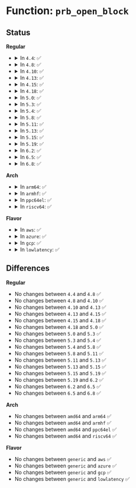 # Function: <code>prb_open_block</code>

## Status
<b>Regular</b>
<ul>
<li>
<details>
<summary>In <code>4.4</code>: ✅</summary>

```c
void prb_open_block(struct tpacket_kbdq_core *pkc1, struct tpacket_block_desc *pbd1);
```

**Collision:** Unique Static

**Inline:** No

**Transformation:** False

**Instances:**

```
In net/packet/af_packet.c (ffffffff81802e00)
Location: net/packet/af_packet.c:841
Inline: False
Direct callers:
  - net/packet/af_packet.c:prb_retire_rx_blk_timer_expired
  - net/packet/af_packet.c:prb_retire_rx_blk_timer_expired
  - net/packet/af_packet.c:packet_set_ring
  - net/packet/af_packet.c:tpacket_rcv
  - net/packet/af_packet.c:tpacket_rcv
```
**Symbols:**

```
ffffffff81802e00-ffffffff81802eeb: prb_open_block (STB_LOCAL)
```
</details>
</li>
<li>
<details>
<summary>In <code>4.8</code>: ✅</summary>

```c
void prb_open_block(struct tpacket_kbdq_core *pkc1, struct tpacket_block_desc *pbd1);
```

**Collision:** Unique Static

**Inline:** No

**Transformation:** False

**Instances:**

```
In net/packet/af_packet.c (ffffffff81874190)
Location: net/packet/af_packet.c:841
Inline: False
Direct callers:
  - net/packet/af_packet.c:packet_set_ring
  - net/packet/af_packet.c:tpacket_rcv
  - net/packet/af_packet.c:tpacket_rcv
  - net/packet/af_packet.c:prb_retire_rx_blk_timer_expired
  - net/packet/af_packet.c:prb_retire_rx_blk_timer_expired
```
**Symbols:**

```
ffffffff81874190-ffffffff8187427b: prb_open_block (STB_LOCAL)
```
</details>
</li>
<li>
<details>
<summary>In <code>4.10</code>: ✅</summary>

```c
void prb_open_block(struct tpacket_kbdq_core *pkc1, struct tpacket_block_desc *pbd1);
```

**Collision:** Unique Static

**Inline:** No

**Transformation:** False

**Instances:**

```
In net/packet/af_packet.c (ffffffff818a8780)
Location: net/packet/af_packet.c:840
Inline: False
Direct callers:
  - net/packet/af_packet.c:packet_set_ring
  - net/packet/af_packet.c:tpacket_rcv
  - net/packet/af_packet.c:tpacket_rcv
  - net/packet/af_packet.c:prb_retire_rx_blk_timer_expired
  - net/packet/af_packet.c:prb_retire_rx_blk_timer_expired
```
**Symbols:**

```
ffffffff818a8780-ffffffff818a886b: prb_open_block (STB_LOCAL)
```
</details>
</li>
<li>
<details>
<summary>In <code>4.13</code>: ✅</summary>

```c
void prb_open_block(struct tpacket_kbdq_core *pkc1, struct tpacket_block_desc *pbd1);
```

**Collision:** Unique Static

**Inline:** No

**Transformation:** False

**Instances:**

```
In net/packet/af_packet.c (ffffffff818cefd0)
Location: net/packet/af_packet.c:848
Inline: False
Direct callers:
  - net/packet/af_packet.c:packet_set_ring
  - net/packet/af_packet.c:tpacket_rcv
  - net/packet/af_packet.c:tpacket_rcv
  - net/packet/af_packet.c:prb_retire_rx_blk_timer_expired
  - net/packet/af_packet.c:prb_retire_rx_blk_timer_expired
```
**Symbols:**

```
ffffffff818cefd0-ffffffff818cf0bb: prb_open_block (STB_LOCAL)
```
</details>
</li>
<li>
<details>
<summary>In <code>4.15</code>: ✅</summary>

```c
void prb_open_block(struct tpacket_kbdq_core *pkc1, struct tpacket_block_desc *pbd1);
```

**Collision:** Unique Static

**Inline:** No

**Transformation:** False

**Instances:**

```
In net/packet/af_packet.c (ffffffff81953f60)
Location: net/packet/af_packet.c:836
Inline: False
Direct callers:
  - net/packet/af_packet.c:packet_set_ring
  - net/packet/af_packet.c:tpacket_rcv
  - net/packet/af_packet.c:tpacket_rcv
  - net/packet/af_packet.c:prb_retire_rx_blk_timer_expired
  - net/packet/af_packet.c:prb_retire_rx_blk_timer_expired
```
**Symbols:**

```
ffffffff81953f60-ffffffff8195404b: prb_open_block (STB_LOCAL)
```
</details>
</li>
<li>
<details>
<summary>In <code>4.18</code>: ✅</summary>

```c
void prb_open_block(struct tpacket_kbdq_core *pkc1, struct tpacket_block_desc *pbd1);
```

**Collision:** Unique Static

**Inline:** No

**Transformation:** False

**Instances:**

```
In net/packet/af_packet.c (ffffffff819ae6e0)
Location: net/packet/af_packet.c:812
Inline: False
Direct callers:
  - net/packet/af_packet.c:packet_set_ring
  - net/packet/af_packet.c:tpacket_rcv
  - net/packet/af_packet.c:prb_dispatch_next_block
  - net/packet/af_packet.c:prb_retire_rx_blk_timer_expired
```
**Symbols:**

```
ffffffff819ae6e0-ffffffff819ae7cd: prb_open_block (STB_LOCAL)
```
</details>
</li>
<li>
<details>
<summary>In <code>5.0</code>: ✅</summary>

```c
void prb_open_block(struct tpacket_kbdq_core *pkc1, struct tpacket_block_desc *pbd1);
```

**Collision:** Unique Static

**Inline:** No

**Transformation:** False

**Instances:**

```
In net/packet/af_packet.c (ffffffff819e52c0)
Location: net/packet/af_packet.c:813
Inline: False
Direct callers:
  - net/packet/af_packet.c:packet_set_ring
  - net/packet/af_packet.c:tpacket_rcv
  - net/packet/af_packet.c:prb_dispatch_next_block
  - net/packet/af_packet.c:prb_retire_rx_blk_timer_expired
```
**Symbols:**

```
ffffffff819e52c0-ffffffff819e53ad: prb_open_block (STB_LOCAL)
```
</details>
</li>
<li>
<details>
<summary>In <code>5.3</code>: ✅</summary>

```c
void prb_open_block(struct tpacket_kbdq_core *pkc1, struct tpacket_block_desc *pbd1);
```

**Collision:** Unique Static

**Inline:** No

**Transformation:** False

**Instances:**

```
In net/packet/af_packet.c (ffffffff81a53040)
Location: net/packet/af_packet.c:805
Inline: False
Direct callers:
  - net/packet/af_packet.c:packet_set_ring
  - net/packet/af_packet.c:tpacket_rcv
  - net/packet/af_packet.c:prb_dispatch_next_block
  - net/packet/af_packet.c:prb_retire_rx_blk_timer_expired
```
**Symbols:**

```
ffffffff81a53040-ffffffff81a5312f: prb_open_block (STB_LOCAL)
```
</details>
</li>
<li>
<details>
<summary>In <code>5.4</code>: ✅</summary>

```c
void prb_open_block(struct tpacket_kbdq_core *pkc1, struct tpacket_block_desc *pbd1);
```

**Collision:** Unique Static

**Inline:** No

**Transformation:** False

**Instances:**

```
In net/packet/af_packet.c (ffffffff81a89c30)
Location: net/packet/af_packet.c:806
Inline: False
Direct callers:
  - net/packet/af_packet.c:packet_set_ring
  - net/packet/af_packet.c:tpacket_rcv
  - net/packet/af_packet.c:prb_dispatch_next_block
  - net/packet/af_packet.c:prb_retire_rx_blk_timer_expired
```
**Symbols:**

```
ffffffff81a89c30-ffffffff81a89d1f: prb_open_block (STB_LOCAL)
```
</details>
</li>
<li>
<details>
<summary>In <code>5.8</code>: ✅</summary>

```c
void prb_open_block(struct tpacket_kbdq_core *pkc1, struct tpacket_block_desc *pbd1);
```

**Collision:** Unique Static

**Inline:** No

**Transformation:** False

**Instances:**

```
In net/packet/af_packet.c (ffffffff81b85e70)
Location: net/packet/af_packet.c:807
Inline: False
Direct callers:
  - net/packet/af_packet.c:__packet_lookup_frame_in_block
  - net/packet/af_packet.c:__packet_lookup_frame_in_block
  - net/packet/af_packet.c:prb_retire_rx_blk_timer_expired
  - net/packet/af_packet.c:prb_retire_rx_blk_timer_expired
  - net/packet/af_packet.c:init_prb_bdqc
```
**Symbols:**

```
ffffffff81b85e70-ffffffff81b85f59: prb_open_block (STB_LOCAL)
```
</details>
</li>
<li>
<details>
<summary>In <code>5.11</code>: ✅</summary>

```c
void prb_open_block(struct tpacket_kbdq_core *pkc1, struct tpacket_block_desc *pbd1);
```

**Collision:** Unique Static

**Inline:** No

**Transformation:** False

**Instances:**

```
In net/packet/af_packet.c (ffffffff81b95780)
Location: net/packet/af_packet.c:811
Inline: False
Direct callers:
  - net/packet/af_packet.c:__packet_lookup_frame_in_block
  - net/packet/af_packet.c:__packet_lookup_frame_in_block
  - net/packet/af_packet.c:prb_retire_rx_blk_timer_expired
  - net/packet/af_packet.c:prb_retire_rx_blk_timer_expired
  - net/packet/af_packet.c:init_prb_bdqc
```
**Symbols:**

```
ffffffff81b95780-ffffffff81b95869: prb_open_block (STB_LOCAL)
```
</details>
</li>
<li>
<details>
<summary>In <code>5.13</code>: ✅</summary>

```c
void prb_open_block(struct tpacket_kbdq_core *pkc1, struct tpacket_block_desc *pbd1);
```

**Collision:** Unique Static

**Inline:** No

**Transformation:** False

**Instances:**

```
In net/packet/af_packet.c (ffffffff81b84860)
Location: net/packet/af_packet.c:812
Inline: False
Direct callers:
  - net/packet/af_packet.c:packet_set_ring
  - net/packet/af_packet.c:prb_retire_rx_blk_timer_expired
  - net/packet/af_packet.c:prb_retire_rx_blk_timer_expired
```
**Symbols:**

```
ffffffff81b84860-ffffffff81b84949: prb_open_block (STB_LOCAL)
```
</details>
</li>
<li>
<details>
<summary>In <code>5.15</code>: ✅</summary>

```c
void prb_open_block(struct tpacket_kbdq_core *pkc1, struct tpacket_block_desc *pbd1);
```

**Collision:** Unique Static

**Inline:** No

**Transformation:** False

**Instances:**

```
In net/packet/af_packet.c (ffffffff81c50d00)
Location: net/packet/af_packet.c:813
Inline: False
Direct callers:
  - net/packet/af_packet.c:packet_set_ring
  - net/packet/af_packet.c:tpacket_rcv
  - net/packet/af_packet.c:tpacket_rcv
  - net/packet/af_packet.c:prb_retire_rx_blk_timer_expired
  - net/packet/af_packet.c:prb_retire_rx_blk_timer_expired
```
**Symbols:**

```
ffffffff81c50d00-ffffffff81c50de9: prb_open_block (STB_LOCAL)
```
</details>
</li>
<li>
<details>
<summary>In <code>5.19</code>: ✅</summary>

```c
void prb_open_block(struct tpacket_kbdq_core *pkc1, struct tpacket_block_desc *pbd1);
```

**Collision:** Unique Static

**Inline:** No

**Transformation:** False

**Instances:**

```
In net/packet/af_packet.c (ffffffff81df2060)
Location: net/packet/af_packet.c:849
Inline: False
Direct callers:
  - net/packet/af_packet.c:packet_set_ring
  - net/packet/af_packet.c:tpacket_rcv
  - net/packet/af_packet.c:tpacket_rcv
  - net/packet/af_packet.c:prb_retire_rx_blk_timer_expired
  - net/packet/af_packet.c:prb_retire_rx_blk_timer_expired
```
**Symbols:**

```
ffffffff81df2060-ffffffff81df2165: prb_open_block (STB_LOCAL)
```
</details>
</li>
<li>
<details>
<summary>In <code>6.2</code>: ✅</summary>

```c
void prb_open_block(struct tpacket_kbdq_core *pkc1, struct tpacket_block_desc *pbd1);
```

**Collision:** Unique Static

**Inline:** No

**Transformation:** False

**Instances:**

```
In net/packet/af_packet.c (ffffffff81fc6140)
Location: net/packet/af_packet.c:849
Inline: False
Direct callers:
  - net/packet/af_packet.c:packet_set_ring
  - net/packet/af_packet.c:tpacket_rcv
  - net/packet/af_packet.c:tpacket_rcv
  - net/packet/af_packet.c:prb_retire_rx_blk_timer_expired
  - net/packet/af_packet.c:prb_retire_rx_blk_timer_expired
```
**Symbols:**

```
ffffffff81fc6140-ffffffff81fc6245: prb_open_block (STB_LOCAL)
```
</details>
</li>
<li>
<details>
<summary>In <code>6.5</code>: ✅</summary>

```c
void prb_open_block(struct tpacket_kbdq_core *pkc1, struct tpacket_block_desc *pbd1);
```

**Collision:** Unique Static

**Inline:** No

**Transformation:** False

**Instances:**

```
In net/packet/af_packet.c (ffffffff820266b0)
Location: net/packet/af_packet.c:851
Inline: False
Direct callers:
  - net/packet/af_packet.c:packet_set_ring
  - net/packet/af_packet.c:tpacket_rcv
  - net/packet/af_packet.c:tpacket_rcv
  - net/packet/af_packet.c:prb_retire_rx_blk_timer_expired
  - net/packet/af_packet.c:prb_retire_rx_blk_timer_expired
```
**Symbols:**

```
ffffffff820266b0-ffffffff820267b5: prb_open_block (STB_LOCAL)
```
</details>
</li>
<li>
<details>
<summary>In <code>6.8</code>: ✅</summary>

```c
void prb_open_block(struct tpacket_kbdq_core *pkc1, struct tpacket_block_desc *pbd1);
```

**Collision:** Unique Static

**Inline:** No

**Transformation:** False

**Instances:**

```
In net/packet/af_packet.c (ffffffff820f60c0)
Location: net/packet/af_packet.c:851
Inline: False
Direct callers:
  - net/packet/af_packet.c:packet_set_ring
  - net/packet/af_packet.c:tpacket_rcv
  - net/packet/af_packet.c:tpacket_rcv
  - net/packet/af_packet.c:prb_retire_rx_blk_timer_expired
  - net/packet/af_packet.c:prb_retire_rx_blk_timer_expired
```
**Symbols:**

```
ffffffff820f60c0-ffffffff820f61c5: prb_open_block (STB_LOCAL)
```
</details>
</li>
</ul>
<b>Arch</b>
<ul>
<li>
<details>
<summary>In <code>arm64</code>: ✅</summary>

```c
void prb_open_block(struct tpacket_kbdq_core *pkc1, struct tpacket_block_desc *pbd1);
```

**Collision:** Unique Static

**Inline:** No

**Transformation:** False

**Instances:**

```
In net/packet/af_packet.c (ffff800010d56a88)
Location: net/packet/af_packet.c:806
Inline: False
Direct callers:
  - net/packet/af_packet.c:packet_set_ring
  - net/packet/af_packet.c:tpacket_rcv
  - net/packet/af_packet.c:prb_dispatch_next_block
  - net/packet/af_packet.c:prb_retire_rx_blk_timer_expired
```
**Symbols:**

```
ffff800010d56a88-ffff800010d56b94: prb_open_block (STB_LOCAL)
```
</details>
</li>
<li>
<details>
<summary>In <code>armhf</code>: ✅</summary>

```c
void prb_open_block(struct tpacket_kbdq_core *pkc1, struct tpacket_block_desc *pbd1);
```

**Collision:** Unique Static

**Inline:** No

**Transformation:** False

**Instances:**

```
In net/packet/af_packet.c (c0e57364)
Location: net/packet/af_packet.c:806
Inline: False
Direct callers:
  - net/packet/af_packet.c:packet_set_ring
  - net/packet/af_packet.c:tpacket_rcv
  - net/packet/af_packet.c:prb_dispatch_next_block
  - net/packet/af_packet.c:prb_retire_rx_blk_timer_expired
```
**Symbols:**

```
c0e57364-c0e57488: prb_open_block (STB_LOCAL)
```
</details>
</li>
<li>
<details>
<summary>In <code>ppc64el</code>: ✅</summary>

```c
void prb_open_block(struct tpacket_kbdq_core *pkc1, struct tpacket_block_desc *pbd1);
```

**Collision:** Unique Static

**Inline:** No

**Transformation:** False

**Instances:**

```
In net/packet/af_packet.c (c000000000e90000)
Location: net/packet/af_packet.c:806
Inline: False
Direct callers:
  - net/packet/af_packet.c:packet_set_ring
  - net/packet/af_packet.c:tpacket_rcv
  - net/packet/af_packet.c:prb_dispatch_next_block
  - net/packet/af_packet.c:prb_retire_rx_blk_timer_expired
```
**Symbols:**

```
c000000000e90000-c000000000e90140: prb_open_block (STB_LOCAL)
```
</details>
</li>
<li>
<details>
<summary>In <code>riscv64</code>: ✅</summary>

```c
void prb_open_block(struct tpacket_kbdq_core *pkc1, struct tpacket_block_desc *pbd1);
```

**Collision:** Unique Static

**Inline:** No

**Transformation:** False

**Instances:**

```
In net/packet/af_packet.c (ffffffe00088e46a)
Location: net/packet/af_packet.c:806
Inline: False
Direct callers:
  - net/packet/af_packet.c:packet_set_ring
  - net/packet/af_packet.c:tpacket_rcv
  - net/packet/af_packet.c:prb_dispatch_next_block
  - net/packet/af_packet.c:prb_retire_rx_blk_timer_expired
```
**Symbols:**

```
ffffffe00088e46a-ffffffe00088e536: prb_open_block (STB_LOCAL)
```
</details>
</li>
</ul>
<b>Flavor</b>
<ul>
<li>
<details>
<summary>In <code>aws</code>: ✅</summary>

```c
void prb_open_block(struct tpacket_kbdq_core *pkc1, struct tpacket_block_desc *pbd1);
```

**Collision:** Unique Static

**Inline:** No

**Transformation:** False

**Instances:**

```
In net/packet/af_packet.c (ffffffff81a292c0)
Location: net/packet/af_packet.c:806
Inline: False
Direct callers:
  - net/packet/af_packet.c:packet_set_ring
  - net/packet/af_packet.c:tpacket_rcv
  - net/packet/af_packet.c:prb_dispatch_next_block
  - net/packet/af_packet.c:prb_retire_rx_blk_timer_expired
```
**Symbols:**

```
ffffffff81a292c0-ffffffff81a293af: prb_open_block (STB_LOCAL)
```
</details>
</li>
<li>
<details>
<summary>In <code>azure</code>: ✅</summary>

```c
void prb_open_block(struct tpacket_kbdq_core *pkc1, struct tpacket_block_desc *pbd1);
```

**Collision:** Unique Static

**Inline:** No

**Transformation:** False

**Instances:**

```
In net/packet/af_packet.c (ffffffff819e64b0)
Location: net/packet/af_packet.c:806
Inline: False
Direct callers:
  - net/packet/af_packet.c:packet_set_ring
  - net/packet/af_packet.c:tpacket_rcv
  - net/packet/af_packet.c:prb_dispatch_next_block
  - net/packet/af_packet.c:prb_retire_rx_blk_timer_expired
```
**Symbols:**

```
ffffffff819e64b0-ffffffff819e659f: prb_open_block (STB_LOCAL)
```
</details>
</li>
<li>
<details>
<summary>In <code>gcp</code>: ✅</summary>

```c
void prb_open_block(struct tpacket_kbdq_core *pkc1, struct tpacket_block_desc *pbd1);
```

**Collision:** Unique Static

**Inline:** No

**Transformation:** False

**Instances:**

```
In net/packet/af_packet.c (ffffffff81a94e70)
Location: net/packet/af_packet.c:806
Inline: False
Direct callers:
  - net/packet/af_packet.c:packet_set_ring
  - net/packet/af_packet.c:tpacket_rcv
  - net/packet/af_packet.c:prb_dispatch_next_block
  - net/packet/af_packet.c:prb_retire_rx_blk_timer_expired
```
**Symbols:**

```
ffffffff81a94e70-ffffffff81a94f5f: prb_open_block (STB_LOCAL)
```
</details>
</li>
<li>
<details>
<summary>In <code>lowlatency</code>: ✅</summary>

```c
void prb_open_block(struct tpacket_kbdq_core *pkc1, struct tpacket_block_desc *pbd1);
```

**Collision:** Unique Static

**Inline:** No

**Transformation:** False

**Instances:**

```
In net/packet/af_packet.c (ffffffff81aa1140)
Location: net/packet/af_packet.c:806
Inline: False
Direct callers:
  - net/packet/af_packet.c:packet_set_ring
  - net/packet/af_packet.c:tpacket_rcv
  - net/packet/af_packet.c:prb_dispatch_next_block
  - net/packet/af_packet.c:prb_retire_rx_blk_timer_expired
```
**Symbols:**

```
ffffffff81aa1140-ffffffff81aa122f: prb_open_block (STB_LOCAL)
```
</details>
</li>
</ul>

## Differences
<b>Regular</b>
<ul>
<li>
No changes between <code>4.4</code> and <code>4.8</code> ✅
</li>
<li>
No changes between <code>4.8</code> and <code>4.10</code> ✅
</li>
<li>
No changes between <code>4.10</code> and <code>4.13</code> ✅
</li>
<li>
No changes between <code>4.13</code> and <code>4.15</code> ✅
</li>
<li>
No changes between <code>4.15</code> and <code>4.18</code> ✅
</li>
<li>
No changes between <code>4.18</code> and <code>5.0</code> ✅
</li>
<li>
No changes between <code>5.0</code> and <code>5.3</code> ✅
</li>
<li>
No changes between <code>5.3</code> and <code>5.4</code> ✅
</li>
<li>
No changes between <code>5.4</code> and <code>5.8</code> ✅
</li>
<li>
No changes between <code>5.8</code> and <code>5.11</code> ✅
</li>
<li>
No changes between <code>5.11</code> and <code>5.13</code> ✅
</li>
<li>
No changes between <code>5.13</code> and <code>5.15</code> ✅
</li>
<li>
No changes between <code>5.15</code> and <code>5.19</code> ✅
</li>
<li>
No changes between <code>5.19</code> and <code>6.2</code> ✅
</li>
<li>
No changes between <code>6.2</code> and <code>6.5</code> ✅
</li>
<li>
No changes between <code>6.5</code> and <code>6.8</code> ✅
</li>
</ul>
<b>Arch</b>
<ul>
<li>
No changes between <code>amd64</code> and <code>arm64</code> ✅
</li>
<li>
No changes between <code>amd64</code> and <code>armhf</code> ✅
</li>
<li>
No changes between <code>amd64</code> and <code>ppc64el</code> ✅
</li>
<li>
No changes between <code>amd64</code> and <code>riscv64</code> ✅
</li>
</ul>
<b>Flavor</b>
<ul>
<li>
No changes between <code>generic</code> and <code>aws</code> ✅
</li>
<li>
No changes between <code>generic</code> and <code>azure</code> ✅
</li>
<li>
No changes between <code>generic</code> and <code>gcp</code> ✅
</li>
<li>
No changes between <code>generic</code> and <code>lowlatency</code> ✅
</li>
</ul>

